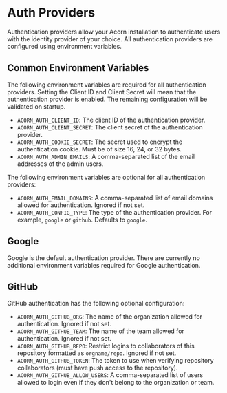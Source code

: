 # Auth Providers

Authentication providers allow your Acorn installation to authenticate users with the identity provider of your choice. All authentication providers are configured using environment variables.

## Common Environment Variables

The following environment variables are required for all authentication providers. Setting the Client ID and Client Secret will mean that the authentication provider is enabled. The remaining configuration will be validated on startup.

- `ACORN_AUTH_CLIENT_ID`: The client ID of the authentication provider.
- `ACORN_AUTH_CLIENT_SECRET`: The client secret of the authentication provider.
- `ACORN_AUTH_COOKIE_SECRET`: The secret used to encrypt the authentication cookie. Must be of size 16, 24, or 32 bytes.
- `ACORN_AUTH_ADMIN_EMAILS`: A comma-separated list of the email addresses of the admin users.

The following environment variables are optional for all authentication providers:
- `ACORN_AUTH_EMAIL_DOMAINS`: A comma-separated list of email domains allowed for authentication. Ignored if not set.
- `ACORN_AUTH_CONFIG_TYPE`: The type of the authentication provider. For example, `google` or `github`. Defaults to `google`.

## Google

Google is the default authentication provider. There are currently no additional environment variables required for Google authentication.

## GitHub

GitHub authentication has the following optional configuration:

- `ACORN_AUTH_GITHUB_ORG`: The name of the organization allowed for authentication. Ignored if not set.
- `ACORN_AUTH_GITHUB_TEAM`: The name of the team allowed for authentication. Ignored if not set.
- `ACORN_AUTH_GITHUB_REPO`: Restrict logins to collaborators of this repository formatted as `orgname/repo`. Ignored if not set.
- `ACORN_AUTH_GITHUB_TOKEN`: The token to use when verifying repository collaborators (must have push access to the repository).
- `ACORN_AUTH_GITHUB_ALLOW_USERS`: A comma-separated list of users allowed to login even if they don't belong to the organization or team.